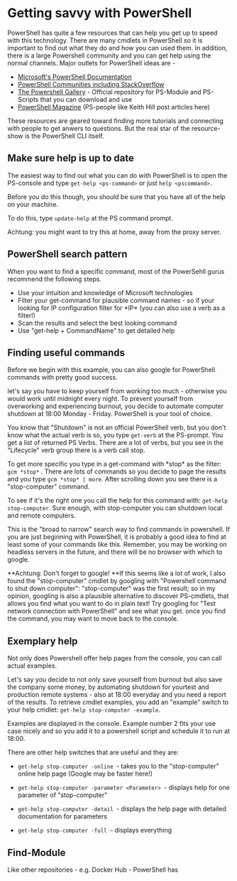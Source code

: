 # Getting savvy with PowerShell

PowerShell has quite a few resources that can help you get up to speed with this technology. There are many cmdlets in PowerShell so it is important to find out what they do and how you can used them. In addition, there is a large Powershell community and you can get help using the normal channels. Major outlets for PowerShell ideas are -

* [Microsoft's PowerShell Documentation](https://docs.microsoft.com/en-us/powershell/)
* [PowerShell Communities including StackOverflow](https://docs.microsoft.com/en-us/powershell/#pivot=main&panel=community)
* [The Powershell Gallery](https://www.powershellgallery.com/) - Official repository for PS-Module and PS-Scripts that you can download and use
* [PowerShell Magazine](http://www.powershellmagazine.com/) \(PS-people like Keith Hill post articles here\)

These resources are geared toward finding more tutorials and connecting with people to get anwers to questions. But the real star of the resource-show is the PowerShell CLI itself.

## Make sure help is up to date

The easiest way to find out what you can do with PowerShell is to open the PS-console and type `get-help <ps-command>` or just `help <pscommand>.`

Before you do this though, you should be sure that you have all of the help on your machine.

To do this, type `update-help` at the PS command prompt.

Achtung: you might want to try this at home, away from the proxy server.

## PowerShell search pattern

When you want to find a specific command, most of the PowerSehll gurus recommend the following steps.

* Use your intuition and knowledge of Microsoft technologies 
* Filter your get-command for plausible command names - so if your looking for IP configuration filter for \*IP\* \(you can also use a verb as a filter!\)
* Scan the results and select the best looking command
* Use "get-help + CommandName" to get detailed help

## Finding useful commands

Before we begin with this example, you can also google for PowerShell commands with pretty good success.

let's say you have to keep yourself from working too much - otherwise you would work until midnight every night. To prevent yourself from overworking and experiencing burnout, you decide to automate computer shutdown at 18:00 Monday - Friday. PowerShell is your tool of choice.

You know that "Shutdown" is not an official PowerShell verb, but you don't know what the actual verb is so, you type `get-verb` at the PS-prompt. You get a list of returned PS Verbs. There are a lot of verbs, but you see in the "Lifecycle" verb group there is a verb call stop.

To get more specific you type in a get-command with \*stop\* as the filter: `gcm *stop*` . There are lots of commands so you decide to page the results and you type `gcm *stop* | more`. After scrolling down you see there is a "stop-computer" command.

To see if it's the right one you call the help for this command with: `get-help stop-computer`.  Sure enough, with stop-computer you can shutdown local and remote computers.

This is the "broad to narrow" search way to find commands in powershell. If you are just beginning with PowerShell, it is probably a good idea to find at least some of your commands like this. Remember, you may be working on headless servers in the future, and there will be no browser with which to google.

**Achtung: Don't forget to google! **If this seems like a lot of work, I also found the "stop-computer" cmdlet by googling with "Powershell command to shut down computer": "stop-computer" was the first result; so in my opinion, googling is also a plausible alternative to discover PS-cmdlets, that allows you find what you want to do in plain text! Try googling for "Test network connection with PowerShell" and see what you get. once you find the command, you may want to move back to the console. 

## Exemplary help

Not only does Powershell offer help pages from the console, you can call actual examples.

Let's say you decide to not only save yourself from burnout but also save the company some money, by automating shutdown for yourtest and production remote systems - also at 18:00 everyday and you need a report of the results. To retrieve cmdlet examples, you add an "example" switch to your help cmdlet: `get-help stop-computer -example`.

Examples are displayed in the console. Example number 2 fits your use case nicely and so you add it to a powershell script and schedule it to run at 18:00.

There are other help switches that are useful and they are:

* `get-help stop-computer -online `-  takes you to the "stop-computer" online help page \(Google may be faster here!\)

* `get-help stop-computer -parameter <Parameter> `- displays help for one parameter of "stop-computer"

* `get-help stop-computer -detail `- displays the help page with detailed documentation for parameters

* `get-help stop-computer -full `- displays everything



## Find-Module

Like other repositories - e.g. Docker Hub - PowerShell has

